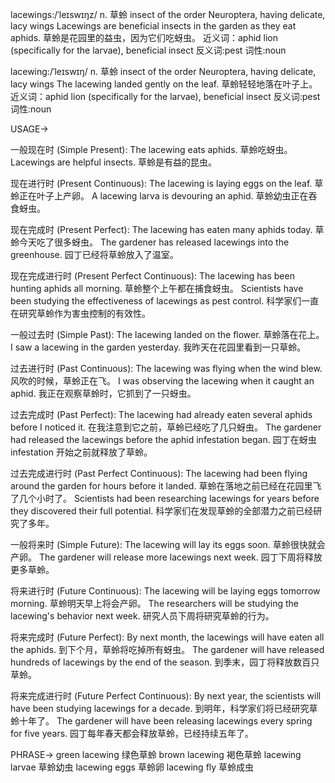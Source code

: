 lacewings:/ˈleɪswɪŋz/
n.
草蛉
insect of the order Neuroptera, having delicate, lacy wings
Lacewings are beneficial insects in the garden as they eat aphids. 草蛉是花园里的益虫，因为它们吃蚜虫。
近义词：aphid lion (specifically for the larvae), beneficial insect
反义词:pest
词性:noun


lacewing:/ˈleɪswɪŋ/
n.
草蛉
insect of the order Neuroptera, having delicate, lacy wings
The lacewing landed gently on the leaf.  草蛉轻轻地落在叶子上。
近义词：aphid lion (specifically for the larvae), beneficial insect
反义词:pest
词性:noun


USAGE->

一般现在时 (Simple Present):
The lacewing eats aphids. 草蛉吃蚜虫。
Lacewings are helpful insects. 草蛉是有益的昆虫。

现在进行时 (Present Continuous):
The lacewing is laying eggs on the leaf. 草蛉正在叶子上产卵。
A lacewing larva is devouring an aphid. 草蛉幼虫正在吞食蚜虫。

现在完成时 (Present Perfect):
The lacewing has eaten many aphids today.  草蛉今天吃了很多蚜虫。
The gardener has released lacewings into the greenhouse. 园丁已经将草蛉放入了温室。

现在完成进行时 (Present Perfect Continuous):
The lacewing has been hunting aphids all morning.  草蛉整个上午都在捕食蚜虫。
Scientists have been studying the effectiveness of lacewings as pest control. 科学家们一直在研究草蛉作为害虫控制的有效性。

一般过去时 (Simple Past):
The lacewing landed on the flower. 草蛉落在花上。
I saw a lacewing in the garden yesterday. 我昨天在花园里看到一只草蛉。


过去进行时 (Past Continuous):
The lacewing was flying when the wind blew.  风吹的时候，草蛉正在飞。
I was observing the lacewing when it caught an aphid.  我正在观察草蛉时，它抓到了一只蚜虫。

过去完成时 (Past Perfect):
The lacewing had already eaten several aphids before I noticed it. 在我注意到它之前，草蛉已经吃了几只蚜虫。
The gardener had released the lacewings before the aphid infestation began. 园丁在蚜虫 infestation 开始之前就释放了草蛉。


过去完成进行时 (Past Perfect Continuous):
The lacewing had been flying around the garden for hours before it landed. 草蛉在落地之前已经在花园里飞了几个小时了。
Scientists had been researching lacewings for years before they discovered their full potential. 科学家们在发现草蛉的全部潜力之前已经研究了多年。

一般将来时 (Simple Future):
The lacewing will lay its eggs soon. 草蛉很快就会产卵。
The gardener will release more lacewings next week. 园丁下周将释放更多草蛉。

将来进行时 (Future Continuous):
The lacewing will be laying eggs tomorrow morning. 草蛉明天早上将会产卵。
The researchers will be studying the lacewing's behavior next week. 研究人员下周将研究草蛉的行为。

将来完成时 (Future Perfect):
By next month, the lacewings will have eaten all the aphids. 到下个月，草蛉将吃掉所有蚜虫。
The gardener will have released hundreds of lacewings by the end of the season. 到季末，园丁将释放数百只草蛉。

将来完成进行时 (Future Perfect Continuous):
By next year, the scientists will have been studying lacewings for a decade. 到明年，科学家们将已经研究草蛉十年了。
The gardener will have been releasing lacewings every spring for five years. 园丁每年春天都会释放草蛉，已经持续五年了。

PHRASE->
green lacewing 绿色草蛉
brown lacewing 褐色草蛉
lacewing larvae 草蛉幼虫
lacewing eggs 草蛉卵
lacewing fly 草蛉成虫
